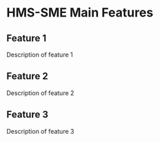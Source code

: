 # HMS-SME Main Features

## Feature 1

Description of feature 1

## Feature 2

Description of feature 2

## Feature 3

Description of feature 3

